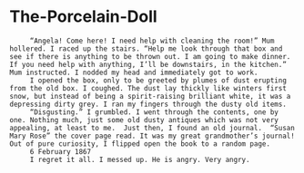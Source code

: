 # The-Porcelain-Doll
         “Angela! Come here! I need help with cleaning the room!” Mum hollered. I raced up the stairs. “Help me look through that box and see if there is anything to be thrown out. I am going to make dinner. If you need help with anything, I’ll be downstairs, in the kitchen.” Mum instructed. I nodded my head and immediately got to work.
         I opened the box, only to be greeted by plumes of dust erupting from the old box. I coughed. The dust lay thickly like winters first snow, but instead of being a spirit-raising brilliant white, it was a depressing dirty grey. I ran my fingers through the dusty old items.
         “Disgusting.” I grumbled. I went through the contents, one by one. Nothing much, just some old dusty antiques which was not very appealing, at least to me.  Just then, I found an old journal.  “Susan Mary Rose” the cover page read. It was my great grandmother’s journal! Out of pure curiosity, I flipped open the book to a random page.
         6 February 1867
         I regret it all. I messed up. He is angry. Very angry.
